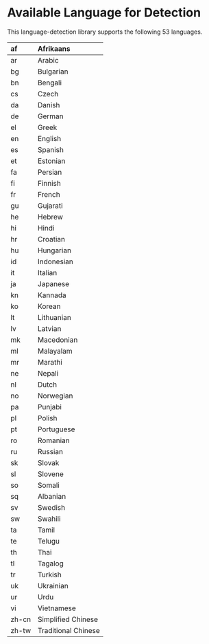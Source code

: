 # Available Language for Detection #

This language-detection library supports the following 53 languages.

|af|Afrikaans|
|:-|:--------|
|ar|Arabic   |
|bg|Bulgarian|
|bn|Bengali  |
|cs|Czech    |
|da|Danish   |
|de|German   |
|el|Greek    |
|en|English  |
|es|Spanish  |
|et|Estonian |
|fa|Persian  |
|fi|Finnish  |
|fr|French   |
|gu|Gujarati |
|he|Hebrew   |
|hi|Hindi    |
|hr|Croatian |
|hu|Hungarian|
|id|Indonesian|
|it|Italian  |
|ja|Japanese |
|kn|Kannada  |
|ko|Korean   |
|lt|Lithuanian|
|lv|Latvian  |
|mk|Macedonian|
|ml|Malayalam|
|mr|Marathi  |
|ne|Nepali   |
|nl|Dutch    |
|no|Norwegian|
|pa|Punjabi  |
|pl|Polish   |
|pt|Portuguese|
|ro|Romanian |
|ru|Russian  |
|sk|Slovak   |
|sl|Slovene  |
|so|Somali   |
|sq|Albanian |
|sv|Swedish  |
|sw|Swahili  |
|ta|Tamil    |
|te|Telugu   |
|th|Thai     |
|tl|Tagalog  |
|tr|Turkish  |
|uk|Ukrainian|
|ur|Urdu     |
|vi|Vietnamese|
|zh-cn|Simplified Chinese|
|zh-tw|Traditional Chinese|